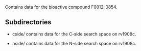 Contains data for the bioactive compound F0012-0854.

## Subdirectories

- cside/ contains data for the C-side search space on rv1908c.

- nside/ contains data for the N-side search space on rv1908c.

